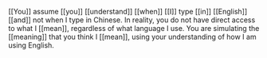 [[You]] assume [[you]] [[understand]] [[when]] [[I]] type [[in]] [[English]] [[and]] not when I type in Chinese. In reality, you do not have direct access to what I [[mean]], regardless of what language I use. You are simulating the [[meaning]] that you think I [[mean]], using your understanding of how I am using English.